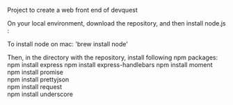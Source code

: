 Project to create a web front end of devquest

On your local environment, download the repository, and then install node.js : 

To install node on mac: 'brew install node'

Then, in the directory with the repository, install following npm packages:
 npm install express
 npm install express-handlebars
 npm install moment   
 npm install promise   
 npm install prettyjson   
 npm install request   
 npm install underscore 